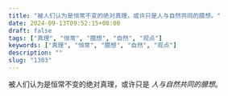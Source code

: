```yaml
---
title: "被人们认为是恒常不变的绝对真理，或许只是人与自然共同的臆想。"
date: 2024-09-13T09:52:15+08:00
draft: false
tags: ["真理", "恒常", "臆想", "自然", "观点"]
keywords: ["真理", "恒常", "臆想", "自然", "观点"]
description: ""
slug: "1303"
---
```


被人们认为是恒常不变的绝对真理，或许只是 *人与自然共同的臆想*。